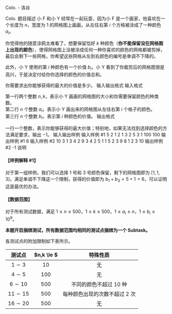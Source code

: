 



Colo. - 洛谷














Colo.
题目描述
小 F 和小 Y 经常在一起玩耍，因为小 F 是一个画家，他喜欢在一个长度为 $n$，宽度为 $1$ 的网格图上画画，从左往右第 $i$ 个方格被涂成了一种颜色 $a_i$。

你觉得他的随意涂鸦太难看了，想要保留恰好 $k$ 种颜色（**你不能保留没在网格图上出现的颜色**），使得网格图上没被涂成任何一种你喜欢的颜色的网格都被剪掉，最后会剩下一些网格，你希望这些网格从左到右颜色的编号是单调不下降的。

此外，小 Y 使用的第 $i$ 种颜色有一个价值 $b_i$，小 Y 看到了你裁剪后的网格图很是高兴，于是决定付给你你选择的颜色的价值总和。

你需要求出你能够获得的最大的价值是多少。
输入输出格式
输入格式

第一行两个整数 $n,k$，表示小 Y 画画的网格图的大小和你需要保留颜色的种类数。   
第二行 $n$ 个整数 $a_i$，表示小 Y 画出来的网格图从左往右第 $i$ 个格子的颜色。  
第三行 $n$ 个整数 $b_i$，表示第 $i$ 种颜色的价值。
输出格式

一行一个整数，表示你能够获得的最大价值；特别地，如果无法找到选择颜色的方法满足要求，输出 $-1$。
输入输出样例
输入样例 #1
5 2
1 2 1 3 2
5 3 1 100 100
输出样例 #1
6
输入样例 #2
10 3
1 3 4 2 9 3 4 2 5 1
1 5 2 3 9 8 1 2 3 10
输出样例 #2
-1
说明
#### 【样例解释 #1】

对于第一组样例，我们可以选择 $1$ 号和 $3$ 号颜色保留，剩下的网格图即为 $[1,1,3]$，满足单调不下降这一个限制，获得的价值即为 $b_1+b_3=5+1=6$，可以证明这是最优的办法。

#### 【数据范围】

对于所有测试数据，满足 $1 \le n \le 500$，$1 \le k \le 500$，$1 \le a_i \le n$，$1 \le b_i \le 10^9$。

**本题开启捆绑测试，所有数据范围均相同的测试点捆绑为一个 $\text{Subtask}$。**

各测试点的附加限制如下表所示。

| 测试点 | $n,k \le $ | 特殊性质 |
| :-----------: | :-----------: | :-----------: |
| $1 \sim 3$ | $10$ | 无 |
| $4 \sim 5$ | $100$ | 无 |
| $6 \sim 10$ | $500$ | 不同的颜色不超过 $10$ 种 |
| $11 \sim 15$ | $500$ | 每种颜色出现的次数不超过 $2$ 次 |
| $16 \sim 20$ | $500$ | 无 |







